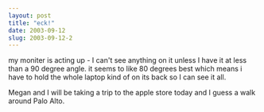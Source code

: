 ```yaml
---
layout: post
title: "eck!"
date: 2003-09-12
slug: 2003-09-12-2
---
```


my moniter is acting up - I can&apos;t see anything on it unless I have it at less than a 90 degree angle.  it seems to like 80 degrees best which means i have to hold the whole laptop kind of on its back so I can see it all.

Megan and I will be taking a trip to the apple store today and I guess a walk around Palo Alto.



